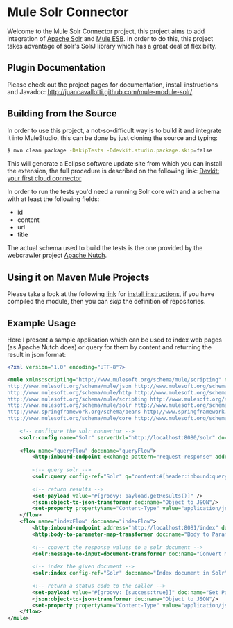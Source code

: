 Mule Solr Connector
===================

Welcome to the Mule Solr Connector project, this project aims to add integration of [Apache Solr](http://lucene.apache.org/solr/) and [Mule ESB](http://www.mulesoft.org). In order to do this, this project takes advantage of solr's SolrJ library which has a great deal of flexibilty.

Plugin Documentation
--------------------

Please check out the project pages for documentation, install instructions and Javadoc: http://juancavallotti.github.com/mule-module-solr/

Building from the Source
------------------------

In order to use this project, a not-so-difficult way is to build it and integrate it into MuleStudio, this can be done by just cloning the source and typing:

```bash
$ mvn clean package -DskipTests -Ddevkit.studio.package.skip=false
```

This will generate a Eclipse software update site from which you can install the extension, the full procedure is described on the following link:
[Devkit: your first cloud connector](http://www.mulesoft.org/documentation/display/current/Your+First+Cloud+Connector)

In order to run the tests you'd need a running Solr core with and a schema with at least the following fields:

  - id
  - content
  - url
  - title

The actual schema used to build the tests is the one provided by the webcrawler project [Apache Nutch](http://nutch.apache.org/).

Using it on Maven Mule Projects
-------------------------------

Please take a look at the following [link](http://juancavallotti.github.com/mule-module-solr/guide/install.html) for [install instructions](http://juancavallotti.github.com/mule-module-solr/guide/install.html), if you have compiled the module, then you can *skip* the definition of repositories.


Example Usage
-------------

Here I present a sample application which can be used to index web pages (as Apache Nutch does) or query for them by content and returning the result in json format:

```xml
<?xml version="1.0" encoding="UTF-8"?>

<mule xmlns:scripting="http://www.mulesoft.org/schema/mule/scripting" xmlns:json="http://www.mulesoft.org/schema/mule/json" xmlns:http="http://www.mulesoft.org/schema/mule/http" xmlns:solr="http://www.mulesoft.org/schema/mule/solr" xmlns="http://www.mulesoft.org/schema/mule/core" xmlns:doc="http://www.mulesoft.org/schema/mule/documentation" xmlns:spring="http://www.springframework.org/schema/beans" version="CE-3.3.1" xmlns:xsi="http://www.w3.org/2001/XMLSchema-instance" xsi:schemaLocation="
http://www.mulesoft.org/schema/mule/json http://www.mulesoft.org/schema/mule/json/current/mule-json.xsd 
http://www.mulesoft.org/schema/mule/http http://www.mulesoft.org/schema/mule/http/current/mule-http.xsd 
http://www.mulesoft.org/schema/mule/scripting http://www.mulesoft.org/schema/mule/scripting/current/mule-scripting.xsd 
http://www.mulesoft.org/schema/mule/solr http://www.mulesoft.org/schema/mule/solr/1.0.0/mule-solr.xsd 
http://www.springframework.org/schema/beans http://www.springframework.org/schema/beans/spring-beans-current.xsd 
http://www.mulesoft.org/schema/mule/core http://www.mulesoft.org/schema/mule/core/current/mule.xsd ">
    
    <!-- configure the solr connector -->
    <solr:config name="Solr" serverUrl="http://localhost:8080/solr" doc:name="Solr"/>
    
    <flow name="queryFlow" doc:name="queryFlow">
        <http:inbound-endpoint exchange-pattern="request-response" address="http://localhost:8081/search" doc:name="HTTP"/>
        
        <!-- query solr -->
        <solr:query config-ref="Solr" q="content:#[header:inbound:query]" doc:name="Solr" highlightField="content"/>
		
        <!-- return results -->
		<set-payload value="#[groovy: payload.getResults()]" />
        <json:object-to-json-transformer doc:name="Object to JSON"/>
        <set-property propertyName="Content-Type" value="application/json" doc:name="Property" />
    </flow>
    <flow name="indexFlow" doc:name="indexFlow">
    	<http:inbound-endpoint address="http://localhost:8081/index" doc:name="HTTP" exchange-pattern="request-response"/>
    	<http:body-to-parameter-map-transformer doc:name="Body to Parameter Map"/>
    	
    	<!-- convert the response values to a solr document -->
    	<solr:message-to-input-document-transformer doc:name="Convert Map to InputDocument"/>
    	
    	<!-- index the given document -->
    	<solr:index config-ref="Solr" doc:name="Index document in Solr"/>
    	
    	<!-- return a status code to the caller -->
    	<set-payload value="#[groovy: [success:true]]" doc:name="Set Payload"/>
    	<json:object-to-json-transformer doc:name="Object to JSON"/>
    	<set-property propertyName="Content-Type" value="application/json" doc:name="Property" />
    </flow>
</mule>
```
